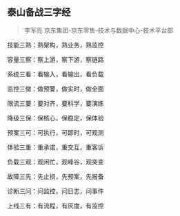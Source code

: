 ## 泰山备战三字经

> 李军亮   京东集团-京东零售-技术与数据中心-技术平台部

技能三熟：熟架构，熟业务，熟监控

容量三察：察上游，察下游，察链路

系统三看：看输入，看输出，看负载

监控三做：做预警，做实时，做全面

限流三要：要对齐，要科学，要演练

降级三保：保核心，保稳定，保体验

预案三可：可执行，可即时，可观测

体验三重：重承诺，重交互，重客诉

负载三观：观闲忙，观峰谷，观突变

故障三先：先止损，先预案，先报备

诊断三问：问监控，问日志，问事件

上线三有：有流程，有灰度，有监控